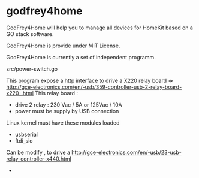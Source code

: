 # godfrey4home

GodFrey4Home will help you to manage all devices for HomeKit  based on a GO stack software.

GodFrey4Home is provide under MIT License.

GodFrey4Home is currently a  set of independent programm.


src/power-switch.go

This program expose a http interface to drive a X220 relay board
=> http://gce-electronics.com/en/-usb/359-controller-usb-2-relay-board-x220-.html
This relay board :
 - drive 2 relay  : 230 Vac / 5A  or 125Vac / 10A
 - power must be supply by USB connection

Linux kernel must have these modules loaded
- usbserial
- ftdi_sio

Can be modify , to drive a http://gce-electronics.com/en/-usb/23-usb-relay-controller-x440.html





- 






